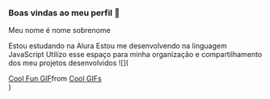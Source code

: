 ### Boas vindas ao meu perfil 💙

Meu nome é nome sobrenome

Estou estudando na Alura
Estou me desenvolvendo na linguagem JavaScript
Utilizo esse espaço para minha organização e compartilhamento dos meu projetos desenvolvidos
![](<div class="tenor-gif-embed" data-postid="16435335956387921912" data-share-method="host" data-aspect-ratio="0.564257" data-width="100%"><a href="https://tenor.com/view/cool-fun-white-cat-dance-cool-and-fun-times-gif-16435335956387921912">Cool Fun GIF</a>from <a href="https://tenor.com/search/cool-gifs">Cool GIFs</a></div> <script type="text/javascript" async src="https://tenor.com/embed.js"></script>)


<!--
**Nykzim/Nykzim** is a ✨ _special_ ✨ repository because its `README.md` (this file) appears on your GitHub profile.

